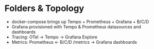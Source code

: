 # Folders & Topology
- docker-compose brings up Tempo + Prometheus + Grafana + B/C/D
- Grafana provisioned with Tempo & Prometheus datasources and dashboards
- Tracing: OTel → Tempo → Grafana Explore
- Metrics: Prometheus ← B/C/D /metrics → Grafana dashboards